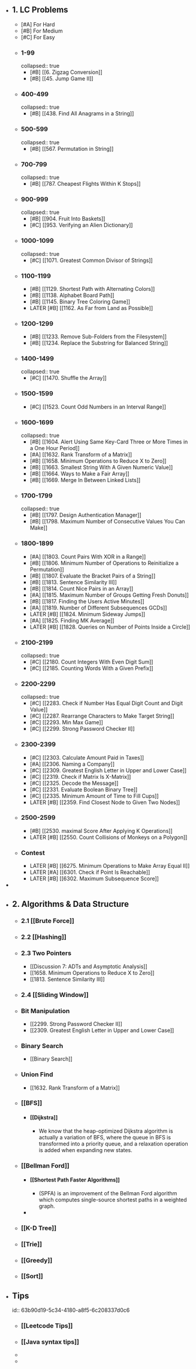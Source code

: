 - ## 1. LC Problems
	- [#A] For Hard
	- [#B] For Medium
	- [#C] For Easy
	- ### 1-99
	  collapsed:: true
		- [#B] [[6. Zigzag Conversion]]
		- [#B] [[45. Jump Game II]]
	- ### 400-499
	  collapsed:: true
		- [#B] [[438. Find All Anagrams in a String]]
	- ### 500-599
	  collapsed:: true
		- [#B] [[567. Permutation in String]]
	- ### 700-799
	  collapsed:: true
		- [#B] [[787. Cheapest Flights Within K Stops]]
	- ### 900-999
	  collapsed:: true
		- [#B] [[904. Fruit Into Baskets]]
		- [#C] [[953. Verifying an Alien Dictionary]]
	- ### 1000-1099
	  collapsed:: true
		- [#C] [[1071. Greatest Common Divisor of Strings]]
	- ### 1100-1199
		- [#B] [[1129. Shortest Path with Alternating Colors]]
		- [#B] [[1138. Alphabet Board Path]]
		- [#B] [[1145. Binary Tree Coloring Game]]
		- LATER [#B] [[1162. As Far from Land as Possible]]
	- ### 1200-1299
		- [#B] [[1233. Remove Sub-Folders from the Filesystem]]
		- [#B] [[1234. Replace the Substring for Balanced String]]
	- ### 1400-1499
	  collapsed:: true
		- [#C] [[1470. Shuffle the Array]]
	- ### 1500-1599
		- [#C] [[1523. Count Odd Numbers in an Interval Range]]
	- ### 1600-1699
	  collapsed:: true
		- [#B] [[1604. Alert Using Same Key-Card Three or More Times in a One Hour Period]]
		- [#A] [[1632. Rank Transform of a Matrix]]
		- [#B] [[1658. Minimum Operations to Reduce X to Zero]]
		- [#B] [[1663. Smallest String With A Given Numeric Value]]
		- [#B] [[1664. Ways to Make a Fair Array]]
		- [#B] [[1669. Merge In Between Linked Lists]]
	- ### 1700-1799
	  collapsed:: true
		- [#B] [[1797. Design Authentication Manager]]
		- [#B] [[1798. Maximum Number of Consecutive Values You Can Make]]
	- ### 1800-1899
		- [#A] [[1803. Count Pairs With XOR in a Range]]
		- [#B] [[1806. Minimum Number of Operations to Reinitialize a Permutation]]
		- [#B] [[1807. Evaluate the Bracket Pairs of a String]]
		- [#B] [[1813. Sentence Similarity III]]
		- [#B] [[1814. Count Nice Pairs in an Array]]
		- [#A] [[1815. Maximum Number of Groups Getting Fresh Donuts]]
		- [#B] [[1817. Finding the Users Active Minutes]]
		- [#A] [[1819. Number of Different Subsequences GCDs]]
		- LATER [#B] [[1824. Minimum Sideway Jumps]]
		- [#A] [[1825. Finding MK Average]]
		- LATER [#B] [[1828. Queries on Number of Points Inside a Circle]]
	- ### 2100-2199
	  collapsed:: true
		- [#C] [[2180. Count Integers With Even Digit Sum]]
		- [#C] [[2185. Counting Words With a Given Prefix]]
	- ### 2200-2299
	  collapsed:: true
		- [#C] [[2283. Check if Number Has Equal Digit Count and Digit Value]]
		- [#C] [[2287. Rearrange Characters to Make Target String]]
		- [#C] [[2293. Min Max Game]]
		- [#C] [[2299. Strong Password Checker II]]
	- ### 2300-2399
		- [#C] [[2303. Calculate Amount Paid in Taxes]]
		- [#A] [[2306. Naming a Company]]
		- [#C] [[2309. Greatest English Letter in Upper and Lower Case]]
		- [#C] [[2319. Check if Matrix Is X-Matrix]]
		- [#C] [[2325. Decode the Message]]
		- [#C] [[2331. Evaluate Boolean Binary Tree]]
		- [#C] [[2335. Minimum Amount of Time to Fill Cups]]
		- LATER [#B] [[2359. Find Closest Node to Given Two Nodes]]
	- ### 2500-2599
		- [#B] [[2530. maximal Score After Applying K Operations]]
		- LATER [#B] [[2550. Count Collisions of Monkeys on a Polygon]]
	- ### Contest
		- LATER [#B] [[6275. Minimum Operations to Make Array Equal II]]
		- LATER [#A] [[6301. Check if Point Is Reachable]]
		- LATER [#B] [[6302. Maximum Subsequence Score]]
-
- ## 2. Algorithms & Data Structure
	- ### 2.1 [[Brute Force]]
	- ### 2.2 [[Hashing]]
	- ### 2.3 Two Pointers
		- [[Discussion 7: ADTs and Asymptotic Analysis]]
		- [[1658. Minimum Operations to Reduce X to Zero]]
		- [[1813. Sentence Similarity III]]
	- ### 2.4 [[Sliding Window]]
	- ### Bit Manipulation
		- [[2299. Strong Password Checker II]]
		- [[2309. Greatest English Letter in Upper and Lower Case]]
	- ### Binary Search
		- [[Binary Search]]
	- ### Union Find
		- [[1632. Rank Transform of a Matrix]]
	- ### [[BFS]]
		- #### [[Dijkstra]]
			- We know that the heap-optimized Dijkstra algorithm is actually a variation of BFS, where the queue in BFS is transformed into a priority queue, and a relaxation operation is added when expanding new states.
	- ### [[Bellman Ford]]
		- #### [[Shortest Path Faster Algorithms]]
			- (SPFA) is an improvement of the Bellman Ford algorithm which computes single-source shortest paths in a weighted graph.
		-
	- ### [[K-D Tree]]
	- ### [[Trie]]
	- ### [[Greedy]]
	- ### [[Sort]]
- ## Tips
  id:: 63b90d19-5c34-4180-a8f5-6c208337d0c6
	- ### [[Leetcode Tips]]
	- ### [[Java syntax tips]]
	-
	-